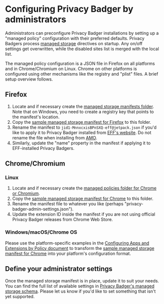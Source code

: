 # Configuring Privacy Badger by administrators

Administrators can preconfigure Privacy Badger installations by setting up a "managed policy" configuration with their preferred defaults. Privacy Badgers process [managed storage](https://developer.mozilla.org/en-US/docs/Mozilla/Add-ons/WebExtensions/API/storage/managed) directives on startup. Any on/off settings get overwritten, while the disabled sites list is merged with the local list.

The managed policy configuration is a JSON file in Firefox on all platforms and in Chrome/Chromium on Linux. Chrome on other platforms is configured using other mechanisms like the registry and "plist" files. A brief setup overview follows.


## Firefox

1. Locate and if necessary create the [managed storage manifests folder](https://developer.mozilla.org/en-US/docs/Mozilla/Add-ons/WebExtensions/Native_manifests#Manifest_location). Note that on Windows, you need to create a registry key that points to the manifest's location.
2. Copy the [sample managed storage manifest for Firefox](/doc/jid1-MnnxcxisBPnSXQ@jetpack.json) to this folder.
3. Rename the manifest to `jid1-MnnxcxisBPnSXQ-eff@jetpack.json` if you'd like to apply it to Privacy Badger installed from [EFF's website](https://www.eff.org/privacybadger). Do not rename the file when installing from [AMO](https://addons.mozilla.org/en-US/firefox/addon/privacy-badger17/).
4. Similarly, update the "name" property in the manifest if applying it to EFF-installed Privacy Badgers.


## Chrome/Chromium

### Linux

1. Locate and if necessary create the [managed policies folder for Chrome or Chromium](http://www.chromium.org/administrators/configuring-policy-for-extensions).
2. Copy the [sample managed storage manifest for Chrome](/doc/sample-managed-storage-manifest-chrome.json) to this folder.
3. Rename the manifest file to whatever you like (perhaps "privacy-badger-admin-settings.json").
4. Update the extension ID inside the manifest if you are not using official Privacy Badger releases from Chrome Web Store.

### Windows/macOS/Chrome OS

Please use the platform-specific examples in the [Configuring Apps and Extensions by Policy document](http://www.chromium.org/administrators/configuring-policy-for-extensions) to transform the [sample managed storage manifest for Chrome](/doc/sample-managed-storage-manifest-chrome.json) into your platform's configuration format.


## Define your administrator settings

Once the managed storage manifest is in place, update it to suit your needs. You can find the full list of available settings in [Privacy Badger's managed storage schema](/src/data/schema.json). Please let us know if you'd like to set something that isn't yet supported.
